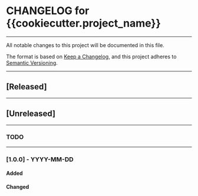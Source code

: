 # CHANGELOG for {{cookiecutter.project_name}}

-------------------------------------------------------

All notable changes to this project will be documented in this file.

The format is based on [Keep a Changelog](https://keepachangelog.com/en/1.0.0/),
and this project adheres to [Semantic Versioning](https://semver.org/spec/v2.0.0.html).


-------------------------------------------------------

## [Released]

-------------------------------------------------------

## [Unreleased]

-------------------------------------------------------
### TODO


---------------------------

### [1.0.0] - YYYY-MM-DD

#### Added

#### Changed
